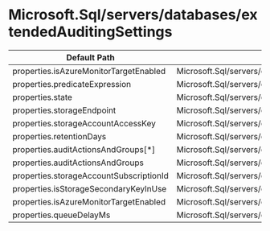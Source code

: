 # Microsoft.Sql/servers/databases/extendedAuditingSettings

| Default Path | Alias |
|---|---|
| properties.isAzureMonitorTargetEnabled | Microsoft.Sql/servers/databases/extendedAuditingSettings/isAzureMonitorTargetEnabled |
| properties.predicateExpression | Microsoft.Sql/servers/databases/extendedAuditingSettings/default.predicateExpression |
| properties.state | Microsoft.Sql/servers/databases/extendedAuditingSettings/default.state |
| properties.storageEndpoint | Microsoft.Sql/servers/databases/extendedAuditingSettings/default.storageEndpoint |
| properties.storageAccountAccessKey | Microsoft.Sql/servers/databases/extendedAuditingSettings/default.storageAccountAccessKey |
| properties.retentionDays | Microsoft.Sql/servers/databases/extendedAuditingSettings/default.retentionDays |
| properties.auditActionsAndGroups[*] | Microsoft.Sql/servers/databases/extendedAuditingSettings/default.auditActionsAndGroups[*] |
| properties.auditActionsAndGroups | Microsoft.Sql/servers/databases/extendedAuditingSettings/default.auditActionsAndGroups |
| properties.storageAccountSubscriptionId | Microsoft.Sql/servers/databases/extendedAuditingSettings/default.storageAccountSubscriptionId |
| properties.isStorageSecondaryKeyInUse | Microsoft.Sql/servers/databases/extendedAuditingSettings/default.isStorageSecondaryKeyInUse |
| properties.isAzureMonitorTargetEnabled | Microsoft.Sql/servers/databases/extendedAuditingSettings/default.isAzureMonitorTargetEnabled |
| properties.queueDelayMs | Microsoft.Sql/servers/databases/extendedAuditingSettings/default.queueDelayMs |

